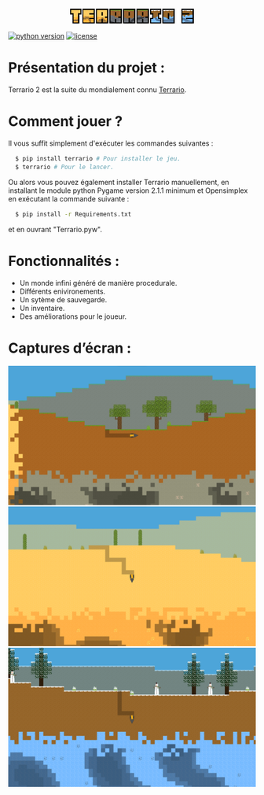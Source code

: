 <p align="center">
  <img src="Images/UI/Logo.png" alt="Terrario 2 Logo" width="50%">
</p>

[![python version](https://img.shields.io/pypi/pyversions/terrario)](https://pypi.org/project/terrario/)
[![license](https://img.shields.io/github/license/MaitreRenard18/Terrario-2.svg)](https://github.com/MaitreRenard18/Terrario-2/blob/master/LICENSE)

# Présentation du projet :
Terrario 2 est la suite du mondialement connu [Terrario](https://github.com/MaitreRenard18/Terrario).

# Comment jouer ?
Il vous suffit simplement d'exécuter les commandes suivantes :
```bash
  $ pip install terrario # Pour installer le jeu.
  $ terrario # Pour le lancer.
```

Ou alors vous pouvez également installer Terrario manuellement, en installant le module python Pygame version 2.1.1 minimum et Opensimplex en exécutant la commande suivante :
```bash
  $ pip install -r Requirements.txt
```
et en ouvrant "Terrario.pyw".

# Fonctionnalités :
- Un monde infini généré de manière procedurale.
- Différents enivironements.
- Un sytème de sauvegarde.
- Un inventaire.
- Des améliorations pour le joueur.

# Captures d’écran :
![Forêt](Images/Screenshots/Forest.png)
![Desert](Images/Screenshots/Desert.png)
![Biome neige](Images/Screenshots/Snow.png)

